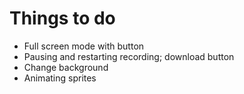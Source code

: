 Things to do
============

 - Full screen mode with button
 - Pausing and restarting recording; download button
 - Change background
 - Animating sprites
 
